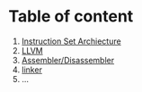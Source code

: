 # Table of content
1. [Instruction Set Archiecture](subdocs/ISA/ISA.md)
2. [LLVM](subdocs/LLVM/LLVM.md)
3. [Assembler/Disassembler](subdocs/LLVM/Assembler.md)
4. [linker](subdocs/linker.md)
5. ...

